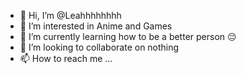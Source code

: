 - 👋 Hi, I’m @Leahhhhhhhh
- 👀 I’m interested in Anime and Games
- 🌱 I’m currently learning how to be a better person 😔
- 💞️ I’m looking to collaborate on nothing
- 📫 How to reach me ...
